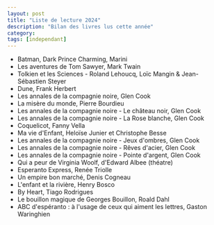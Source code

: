 ```yaml
---
layout: post
title: "Liste de lecture 2024"
description: "Bilan des livres lus cette année"
category: 
tags: [independant]
---
```


* Batman, Dark Prince Charming, Marini
* Les aventures de Tom Sawyer, Mark Twain
* Tolkien et les Sciences - Roland Lehoucq, Loïc Mangin & Jean-Sébastien Steyer
* Dune, Frank Herbert
* Les annales de la compagnie noire, Glen Cook
* La misère du monde, Pierre Bourdieu
* Les annales de la compagnie noire - Le château noir, Glen Cook
* Les annales de la compagnie noire - La Rose blanche, Glen Cook
* Coquelicot, Fanny Vella
* Ma vie d'Enfant, Heloïse Junier et Christophe Besse
* Les annales de la compagnie noire - Jeux d'ombres, Glen Cook
* Les annales de la compagnie noire - Rêves d'acier, Glen Cook
* Les annales de la compagnie noire - Pointe d'argent, Glen Cook
* Qui a peur de Virginia Woolf, d'Edward Albee (théatre)
* Esperanto Express, Renée Triolle
* Un empire bon marché, Denis Cogneau
* L'enfant et la rivière, Henry Bosco
* By Heart, Tiago Rodrigues
* Le bouillon magique de Georges Bouillon, Roald Dahl
* ABC d'espéranto : à l'usage de ceux qui aiment les lettres, Gaston Waringhien
 
